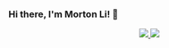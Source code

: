 ### Hi there, I'm Morton Li! 👋


<p align="center">
	<a href="https://github.com/Morton-L">
    	<img src="https://github-readme-stats.vercel.app/api?username=Morton-L&theme=radical"/>
	</a>
	<a href="https://github.com/Morton-L">
    	<img src="https://github-readme-stats.vercel.app/api/top-langs/?username=Morton-L"/>
	</a>
</p>
